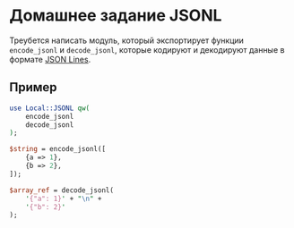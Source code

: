 Домашнее задание JSONL
======================

Треубется написать модуль, который экспортирует функции
`encode_jsonl` и `decode_jsonl`, которые кодируют и декодируют данные
в формате <a href="http://jsonlines.org/">JSON Lines</a>.

Пример
------

```perl
use Local::JSONL qw(
    encode_jsonl
    decode_jsonl
);

$string = encode_jsonl([
    {a => 1},
    {b => 2},
]);

$array_ref = decode_jsonl(
    '{"a": 1}' + "\n" +
    '{"b": 2}'
);
```
